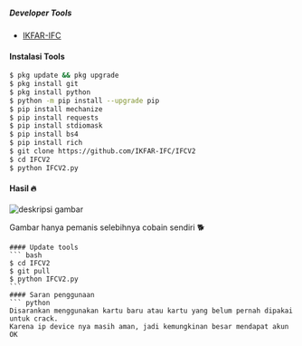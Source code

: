 ##### Developer Tools
- [IKFAR-IFC]()
#### Instalasi Tools
``` bash
$ pkg update && pkg upgrade
$ pkg install git
$ pkg install python
$ python -m pip install --upgrade pip
$ pip install mechanize
$ pip install requests
$ pip install stdiomask
$ pip install bs4
$ pip install rich
$ git clone https://github.com/IKFAR-IFC/IFCV2
$ cd IFCV2
$ python IFCV2.py
```
#### Hasil 🔥
![deskripsi gambar](https://i.ibb.co/Lgyq2sv/IMG_20220915_004806.png)

Gambar hanya pemanis selebihnya cobain sendiri 🐕
````
#### Update tools
``` bash
$ cd IFCV2
$ git pull
$ python IFCV2.py
```
#### Saran penggunaan
``` python
Disarankan menggunakan kartu baru atau kartu yang belum pernah dipakai untuk crack.
Karena ip device nya masih aman, jadi kemungkinan besar mendapat akun OK
